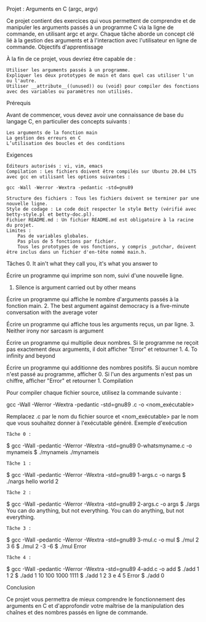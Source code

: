Projet : Arguments en C (argc, argv)

Ce projet contient des exercices qui vous permettent de comprendre et de manipuler les arguments passés à un programme C via la ligne de commande, en utilisant argc et argv. Chaque tâche aborde un concept clé lié à la gestion des arguments et à l'interaction avec l'utilisateur en ligne de commande.
Objectifs d'apprentissage

À la fin de ce projet, vous devriez être capable de :

    Utiliser les arguments passés à un programme.
    Expliquer les deux prototypes de main et dans quel cas utiliser l'un ou l'autre.
    Utiliser __attribute__((unused)) ou (void) pour compiler des fonctions avec des variables ou paramètres non utilisés.

Prérequis

Avant de commencer, vous devez avoir une connaissance de base du langage C, en particulier des concepts suivants :

    Les arguments de la fonction main
    La gestion des erreurs en C
    L’utilisation des boucles et des conditions

Exigences

    Éditeurs autorisés : vi, vim, emacs
    Compilation : Les fichiers doivent être compilés sur Ubuntu 20.04 LTS avec gcc en utilisant les options suivantes :

    gcc -Wall -Werror -Wextra -pedantic -std=gnu89

    Structure des fichiers : Tous les fichiers doivent se terminer par une nouvelle ligne.
    Style de codage : Le code doit respecter le style Betty (vérifié avec betty-style.pl et betty-doc.pl).
    Fichier README.md : Un fichier README.md est obligatoire à la racine du projet.
    Limites :
        Pas de variables globales.
        Pas plus de 5 fonctions par fichier.
        Tous les prototypes de vos fonctions, y compris _putchar, doivent être inclus dans un fichier d'en-tête nommé main.h.

Tâches
0. It ain't what they call you, it's what you answer to

Écrire un programme qui imprime son nom, suivi d'une nouvelle ligne.
1. Silence is argument carried out by other means

Écrire un programme qui affiche le nombre d'arguments passés à la fonction main.
2. The best argument against democracy is a five-minute conversation with the average voter

Écrire un programme qui affiche tous les arguments reçus, un par ligne.
3. Neither irony nor sarcasm is argument

Écrire un programme qui multiplie deux nombres. Si le programme ne reçoit pas exactement deux arguments, il doit afficher "Error" et retourner 1.
4. To infinity and beyond

Écrire un programme qui additionne des nombres positifs. Si aucun nombre n'est passé au programme, afficher 0. Si l'un des arguments n'est pas un chiffre, afficher "Error" et retourner 1.
Compilation

Pour compiler chaque fichier source, utilisez la commande suivante :

gcc -Wall -Werror -Wextra -pedantic -std=gnu89 <fichier>.c -o <nom_exécutable>

Remplacez <fichier>.c par le nom du fichier source et <nom_exécutable> par le nom que vous souhaitez donner à l'exécutable généré.
Exemple d'exécution

    Tâche 0 :

$ gcc -Wall -pedantic -Werror -Wextra -std=gnu89 0-whatsmyname.c -o mynameis
$ ./mynameis
./mynameis

    Tâche 1 :

$ gcc -Wall -pedantic -Werror -Wextra -std=gnu89 1-args.c -o nargs
$ ./nargs hello world
2

    Tâche 2 :

$ gcc -Wall -pedantic -Werror -Wextra -std=gnu89 2-args.c -o args
$ ./args You can do anything, but not everything.
You
can
do
anything,
but
not
everything.

    Tâche 3 :

$ gcc -Wall -pedantic -Werror -Wextra -std=gnu89 3-mul.c -o mul
$ ./mul 2 3
6
$ ./mul 2 -3
-6
$ ./mul
Error

    Tâche 4 :

$ gcc -Wall -pedantic -Werror -Wextra -std=gnu89 4-add.c -o add
$ ./add 1 1
2
$ ./add 1 10 100 1000
1111
$ ./add 1 2 3 e 4 5
Error
$ ./add
0

Conclusion

Ce projet vous permettra de mieux comprendre le fonctionnement des arguments en C et d'approfondir votre maîtrise de la manipulation des chaînes et des nombres passés en ligne de commande.
